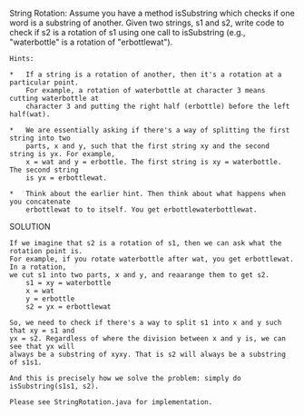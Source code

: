 String Rotation: Assume you have a method isSubstring which checks if one word is a substring
of another. Given two strings, s1 and s2, write code to check if s2 is a rotation of s1 using
one call to isSubstring (e.g., "waterbottle" is a rotation of "erbottlewat").

    Hints:

    *   If a string is a rotation of another, then it's a rotation at a particular point.
        For example, a rotation of waterbottle at character 3 means cutting waterbottle at
        character 3 and putting the right half (erbottle) before the left half(wat).

    *   We are essentially asking if there's a way of splitting the first string into two
        parts, x and y, such that the first string xy and the second string is yx. For example,
        x = wat and y = erbottle. The first string is xy = waterbottle. The second string
        is yx = erbottlewat.
        
    *   Think about the earlier hint. Then think about what happens when you concatenate
        erbottlewat to to itself. You get erbottlewaterbottlewat.   
    
SOLUTION
    
    If we imagine that s2 is a rotation of s1, then we can ask what the rotation point is.
    For example, if you rotate waterbottle after wat, you get erbottlewat. In a rotation,
    we cut s1 into two parts, x and y, and reaarange them to get s2.
        s1 = xy = waterbottle
        x = wat
        y = erbottle
        s2 = yx = erbottlewat

    So, we need to check if there's a way to split s1 into x and y such that xy = s1 and
    yx = s2. Regardless of where the division between x and y is, we can see that yx will
    always be a substring of xyxy. That is s2 will always be a substring of s1s1.

    And this is precisely how we solve the problem: simply do isSubstring(s1s1, s2).

    Please see StringRotation.java for implementation.

